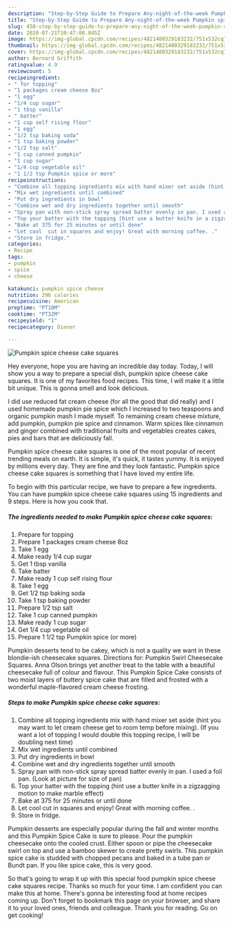 ```yaml
---
description: "Step-by-Step Guide to Prepare Any-night-of-the-week Pumpkin spice cheese cake squares"
title: "Step-by-Step Guide to Prepare Any-night-of-the-week Pumpkin spice cheese cake squares"
slug: 458-step-by-step-guide-to-prepare-any-night-of-the-week-pumpkin-spice-cheese-cake-squares
date: 2020-07-21T10:47:00.845Z
image: https://img-global.cpcdn.com/recipes/4821480329183232/751x532cq70/pumpkin-spice-cheese-cake-squares-recipe-main-photo.jpg
thumbnail: https://img-global.cpcdn.com/recipes/4821480329183232/751x532cq70/pumpkin-spice-cheese-cake-squares-recipe-main-photo.jpg
cover: https://img-global.cpcdn.com/recipes/4821480329183232/751x532cq70/pumpkin-spice-cheese-cake-squares-recipe-main-photo.jpg
author: Bernard Griffith
ratingvalue: 4.9
reviewcount: 5
recipeingredient:
- " for topping"
- "1 packages cream cheese 8oz"
- "1 egg"
- "1/4 cup sugar"
- "1 tbsp vanilla"
- " batter"
- "1 cup self rising flour"
- "1 egg"
- "1/2 tsp baking soda"
- "1 tsp baking powder"
- "1/2 tsp salt"
- "1 cup canned pumpkin"
- "1 cup sugar"
- "1/4 cup vegetable oil"
- "1 1/2 tsp Pumpkin spice or more"
recipeinstructions:
- "Combine all topping ingredients mix with hand mixer set aside (hint you may want to let cream cheese get to room temp before mixing). (If you want a lot of topping I would double this topping recipe,  I will be doubling next time)"
- "Mix wet ingredients until combined"
- "Put dry ingredients in bowl"
- "Combine wet and dry ingredients together until smooth"
- "Spray pan with non-stick spray spread batter evenly in pan. I used a foil pan. (Look at picture for size of pan)"
- "Top your batter with the topping (hint use a butter knife in a zigzagging motion to make marble effect)"
- "Bake at 375 for 25 minutes or until done"
- "Let cool  cut in squares and enjoy! Great with morning coffee. ."
- "Store in fridge."
categories:
- Recipe
tags:
- pumpkin
- spice
- cheese

katakunci: pumpkin spice cheese 
nutrition: 296 calories
recipecuisine: American
preptime: "PT10M"
cooktime: "PT32M"
recipeyield: "1"
recipecategory: Dinner

---
```



![Pumpkin spice cheese cake squares](https://img-global.cpcdn.com/recipes/4821480329183232/751x532cq70/pumpkin-spice-cheese-cake-squares-recipe-main-photo.jpg)

Hey everyone, hope you are having an incredible day today. Today, I will show you a way to prepare a special dish, pumpkin spice cheese cake squares. It is one of my favorites food recipes. This time, I will make it a little bit unique. This is gonna smell and look delicious.

I did use reduced fat cream cheese (for all the good that did really) and I used homemade pumpkin pie spice which I increased to two teaspoons and organic pumpkin mash I made myself. To remaining cream cheese mixture, add pumpkin, pumpkin pie spice and cinnamon. Warm spices like cinnamon and ginger combined with traditional fruits and vegetables creates cakes, pies and bars that are deliciously fall.

Pumpkin spice cheese cake squares is one of the most popular of recent trending meals on earth. It is simple, it's quick, it tastes yummy. It is enjoyed by millions every day. They are fine and they look fantastic. Pumpkin spice cheese cake squares is something that I have loved my entire life.


To begin with this particular recipe, we have to prepare a few ingredients. You can have pumpkin spice cheese cake squares using 15 ingredients and 9 steps. Here is how you cook that.

<!--inarticleads1-->

##### The ingredients needed to make Pumpkin spice cheese cake squares:

1. Prepare  for topping
1. Prepare 1 packages cream cheese 8oz
1. Take 1 egg
1. Make ready 1/4 cup sugar
1. Get 1 tbsp vanilla
1. Take  batter
1. Make ready 1 cup self rising flour
1. Take 1 egg
1. Get 1/2 tsp baking soda
1. Take 1 tsp baking powder
1. Prepare 1/2 tsp salt
1. Take 1 cup canned pumpkin
1. Make ready 1 cup sugar
1. Get 1/4 cup vegetable oil
1. Prepare 1 1/2 tsp Pumpkin spice (or more)


Pumpkin desserts tend to be cakey, which is not a quality we want in these blondie-ish cheesecake squares. Directions for: Pumpkin Swirl Cheesecake Squares. Anna Olson brings yet another treat to the table with a beautiful cheesecake full of colour and flavour. This Pumpkin Spice Cake consists of two moist layers of buttery spice cake that are filled and frosted with a wonderful maple-flavored cream cheese frosting. 

<!--inarticleads2-->

##### Steps to make Pumpkin spice cheese cake squares:

1. Combine all topping ingredients mix with hand mixer set aside (hint you may want to let cream cheese get to room temp before mixing). (If you want a lot of topping I would double this topping recipe,  I will be doubling next time)
1. Mix wet ingredients until combined
1. Put dry ingredients in bowl
1. Combine wet and dry ingredients together until smooth
1. Spray pan with non-stick spray spread batter evenly in pan. I used a foil pan. (Look at picture for size of pan)
1. Top your batter with the topping (hint use a butter knife in a zigzagging motion to make marble effect)
1. Bake at 375 for 25 minutes or until done
1. Let cool  cut in squares and enjoy! Great with morning coffee. .
1. Store in fridge.


Pumpkin desserts are especially popular during the fall and winter months and this Pumpkin Spice Cake is sure to please. Pour the pumpkin cheesecake onto the cooled crust. Either spoon or pipe the cheesecake swirl on top and use a bamboo skewer to create pretty swirls. This pumpkin spice cake is studded with chopped pecans and baked in a tube pan or Bundt pan. If you like spice cake, this is very good. 

So that's going to wrap it up with this special food pumpkin spice cheese cake squares recipe. Thanks so much for your time. I am confident you can make this at home. There's gonna be interesting food at home recipes coming up. Don't forget to bookmark this page on your browser, and share it to your loved ones, friends and colleague. Thank you for reading. Go on get cooking!
